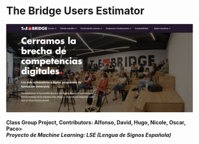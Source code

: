 # The Bridge Users Estimator

![Webage Image](images/TheBridgeWebpage.png?raw=true "LSE: A") 


<strong>Class Group Project, Contributors: Alfonso, David, Hugo, Nicole, Oscar, Paco><br>
<strong><em>Proyecto de Machine Learning: LSE (Lengua de Signos Española)</em></strong>

